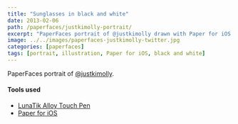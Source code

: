 ```yaml
---
title: "Sunglasses in black and white"
date: 2013-02-06
path: /paperfaces/justkimolly-portrait/
excerpt: "PaperFaces portrait of @justkimolly drawn with Paper for iOS on an iPad."
image: ../../images/paperfaces-justkimolly-twitter.jpg
categories: [paperfaces]
tags: [portrait, illustration, Paper for iOS, black and white]
---
```


PaperFaces portrait of [@justkimolly](https://twitter.com/justkimolly).

#### Tools used

- [LunaTik Alloy Touch Pen](https://www.amazon.com/gp/product/B00821TR7G/ref=as_li_ss_tl?ie=UTF8&tag=mademist-20&linkCode=as2&camp=1789&creative=390957&creativeASIN=B00821TR7G)
- [Paper for iOS](https://paper.bywetransfer.com/)
